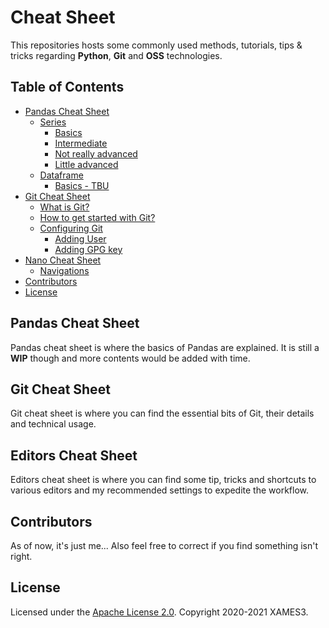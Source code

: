 <!-- markdownlint-disable MD033 MD041 -->

# Cheat Sheet

This repositories hosts some commonly used methods, tutorials, tips & tricks regarding **Python**, **Git** and **OSS** technologies.

## Table of Contents

- [Pandas Cheat Sheet](#pandas-cheat-sheet)
  - [Series](https://github.com/xames3/cheat_sheet/blob/master/pandas/series_1%20(basics).ipynb)
    - [Basics](https://github.com/xames3/cheat_sheet/blob/master/pandas/series_1%20(basics).ipynb)
    - [Intermediate](https://github.com/xames3/cheat_sheet/blob/master/pandas/series_2%20(intermediate).ipynb)
    - [Not really advanced](https://github.com/xames3/cheat_sheet/blob/master/pandas/series_3%20(not%20really%20advanced).ipynb)
    - [Little advanced](https://github.com/xames3/cheat_sheet/blob/master/pandas/series_4%20(little%20advanced).ipynb)
  - [Dataframe](#dataframe)
    - [Basics - TBU](#basics)
    <!-- - [Intermediate](#intermediate)
    - [Not really advanced](#not-really-advanced)
    - [Little advanced](#little-advanced) -->
- [Git Cheat Sheet](https://github.com/xames3/cheat_sheet/blob/master/git/basics.md)
  - [What is Git?](https://github.com/xames3/cheat_sheet/blob/master/git/basics.md#what-is-git)
  - [How to get started with Git?](https://github.com/xames3/cheat_sheet/blob/master/git/basics.md#how-to-get-started-with-git)
  - [Configuring Git](https://github.com/xames3/cheat_sheet/blob/master/git/basics.md#configuring-git)
    - [Adding User](https://github.com/xames3/cheat_sheet/blob/master/git/basics.md#adding-user)
    - [Adding GPG key](https://github.com/xames3/cheat_sheet/blob/master/git/basics.md#adding-gpg-key)
- [Nano Cheat Sheet](https://github.com/xames3/cheat_sheet/blob/master/editors/nano.md)
  - [Navigations](https://github.com/xames3/cheat_sheet/blob/master/editors/nano.md#navigations)
- [Contributors](#contributors)
- [License](#license)

## Pandas Cheat Sheet

Pandas cheat sheet is where the basics of Pandas are explained. It is still a **WIP** though and more contents would be added with time.

## Git Cheat Sheet

Git cheat sheet is where you can find the essential bits of Git, their details and technical usage.

## Editors Cheat Sheet

Editors cheat sheet is where you can find some tip, tricks and shortcuts to various editors and my recommended settings to expedite the workflow.

## Contributors

As of now, it's just me... Also feel free to correct if you find something isn't right.

## License

Licensed under the [Apache License 2.0](https://github.com/xames3/cheat_sheet/blob/master/LICENSE). Copyright 2020-2021 XAMES3.

